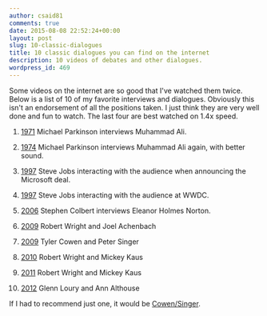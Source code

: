 ```yaml
---
author: csaid81
comments: true
date: 2015-08-08 22:52:24+00:00
layout: post
slug: 10-classic-dialogues
title: 10 classic dialogues you can find on the internet
description: 10 videos of debates and other dialogues.
wordpress_id: 469
---
```


Some videos on the internet are so good that I've watched them twice. Below is a list of 10 of my favorite interviews and dialogues. Obviously this isn't an endorsement of all the positions taken. I just think they are very well done and fun to watch. The last four are best watched on 1.4x speed.




  1. [1971](http://www.dailymotion.com/video/x16z2ff_parkinson-interviews-muhammad-ali-1971-full_news) Michael Parkinson interviews Muhammad Ali.


  2. [1974](https://archive.org/details/MuhammadAliParkinsonInterview1974betterSound) Michael Parkinson interviews Muhammad Ali again, with better sound.


  3. [1997](https://www.youtube.com/watch?v=WxOp5mBY9IY) Steve Jobs interacting with the audience when announcing the Microsoft deal.


  4. [1997](https://www.youtube.com/watch?v=FF-tKLISfPE) Steve Jobs interacting with the audience at WWDC.


  5. [2006](http://thecolbertreport.cc.com/videos/6quypd/better-know-a-district---district-of-columbia---eleanor-holmes-norton) Stephen Colbert interviews Eleanor Holmes Norton.


  6. [2009](http://bloggingheads.tv/videos/2326) Robert Wright and Joel Achenbach


  7. [2009](http://bloggingheads.tv/videos/2022) Tyler Cowen and Peter Singer


  8. [2010](http://bloggingheads.tv/videos/2841) Robert Wright and Mickey Kaus


  9. [2011](http://bloggingheads.tv/videos/3254) Robert Wright and Mickey Kaus


  10. [2012](http://bloggingheads.tv/videos/14073) Glenn Loury and Ann Althouse


If I had to recommend just one, it would be [Cowen/Singer](http://bloggingheads.tv/videos/2022).
